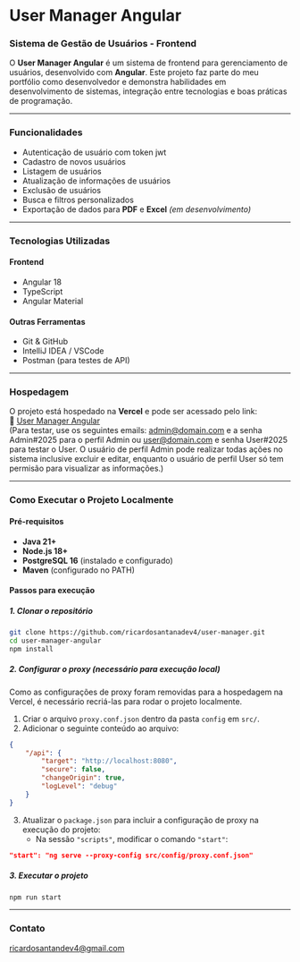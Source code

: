 # **User Manager Angular**

### Sistema de Gestão de Usuários - Frontend

O **User Manager Angular** é um sistema de frontend para gerenciamento de usuários, desenvolvido com **Angular**. Este projeto faz parte do meu portfólio como desenvolvedor e demonstra habilidades em desenvolvimento de sistemas, integração entre tecnologias e boas práticas de programação.

---

### **Funcionalidades**
- Autenticação de usuário com token jwt
- Cadastro de novos usuários  
- Listagem de usuários  
- Atualização de informações de usuários  
- Exclusão de usuários  
- Busca e filtros personalizados  
- Exportação de dados para **PDF** e **Excel** *(em desenvolvimento)*  

---

### **Tecnologias Utilizadas**
#### **Frontend**
- Angular 18  
- TypeScript  
- Angular Material  

#### **Outras Ferramentas**
- Git & GitHub  
- IntelliJ IDEA / VSCode  
- Postman (para testes de API)  

---

### **Hospedagem**
O projeto está hospedado na **Vercel** e pode ser acessado pelo link:  
🔗 [User Manager Angular](https://user-manager-angular.vercel.app/auth/login)  
(Para testar, use os seguintes emails: admin@domain.com e a senha Admin#2025 para o perfil Admin ou user@domain.com e senha User#2025 para testar o User. O usuário de perfil Admin pode realizar todas ações no sistema inclusive excluir e editar, enquanto o usuário de perfil User só tem permisão para visualizar as informações.)

---

### **Como Executar o Projeto Localmente**

#### **Pré-requisitos**
- **Java 21+**  
- **Node.js 18+**  
- **PostgreSQL 16** (instalado e configurado)  
- **Maven** (configurado no PATH)  

#### **Passos para execução**

##### **1. Clonar o repositório**
```bash
git clone https://github.com/ricardosantanadev4/user-manager.git
cd user-manager-angular
npm install
```

##### **2. Configurar o proxy (necessário para execução local)**
Como as configurações de proxy foram removidas para a hospedagem na Vercel, é necessário recriá-las para rodar o projeto localmente.

1. Criar o arquivo `proxy.conf.json` dentro da pasta `config` em `src/`.  
2. Adicionar o seguinte conteúdo ao arquivo:

```json
{
    "/api": {
        "target": "http://localhost:8080",
        "secure": false,
        "changeOrigin": true,
        "logLevel": "debug"
    }
}
```

3. Atualizar o `package.json` para incluir a configuração de proxy na execução do projeto:  
   - Na sessão `"scripts"`, modificar o comando `"start"`:  

```json
"start": "ng serve --proxy-config src/config/proxy.conf.json"
```

##### **3. Executar o projeto**
```bash
npm run start
```

---

### **Contato**
ricardosantandev4@gmail.com
